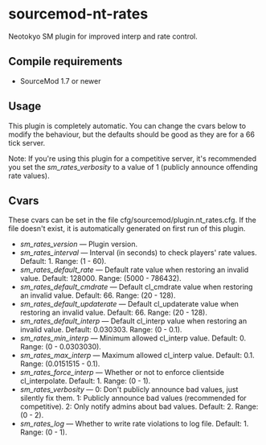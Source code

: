 # sourcemod-nt-rates

Neotokyo SM plugin for improved interp and rate control.

## Compile requirements

- SourceMod 1.7 or newer

## Usage

This plugin is completely automatic. You can change the cvars below to modify the behaviour, but the defaults should be good as they are for a 66 tick server.

Note: If you're using this plugin for a competitive server, it's recommended you set the *sm_rates_verbosity* to a value of 1 (publicly announce offending rate values).

## Cvars

These cvars can be set in the file cfg/sourcemod/plugin.nt_rates.cfg. If the file doesn't exist, it is automatically generated on first run of this plugin.

* *sm_rates_version* — Plugin version.
* *sm_rates_interval* — Interval (in seconds) to check players' rate values. Default: 1. Range: (1 - 60).
* *sm_rates_default_rate* — Default rate value when restoring an invalid value. Default: 128000. Range: (5000 - 786432).
* *sm_rates_default_cmdrate* — Default cl_cmdrate value when restoring an invalid value. Default: 66. Range: (20 - 128).
* *sm_rates_default_updaterate* — Default cl_updaterate value when restoring an invalid value. Default: 66. Range: (20 - 128).
* *sm_rates_default_interp* — Default cl_interp value when restoring an invalid value. Default: 0.030303. Range: (0 - 0.1).
* *sm_rates_min_interp* — Minimum allowed cl_interp value. Default: 0. Range: (0 - 0.0303030).
* *sm_rates_max_interp* — Maximum allowed cl_interp value. Default: 0.1. Range: (0.0151515 - 0.1).
* *sm_rates_force_interp* — Whether or not to enforce clientside cl_interpolate. Default: 1. Range: (0 - 1).
* *sm_rates_verbosity* — 0: Don't publicly announce bad values, just silently fix them. 1: Publicly announce bad values (recommended for competitive). 2: Only notify admins about bad values. Default: 2. Range: (0 - 2).
* *sm_rates_log* — Whether to write rate violations to log file. Default: 1. Range: (0 - 1).
